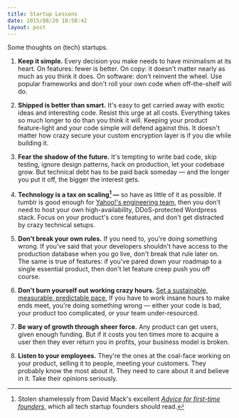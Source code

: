 ```yaml
---
title: Startup Lessons
date: 2015/08/20 18:50:42
layout: post
---
```


Some thoughts on (tech) startups.

1. **Keep it simple.** Every decision you make needs to have minimalism at its heart. On features: fewer is better. On copy: it doesn't matter nearly as much as you think it does. On software: don't reinvent the wheel. Use popular frameworks and don't roll your own code when off-the-shelf will do.

2. **Shipped is better than smart.** It's easy to get carried away with exotic ideas and interesting code. Resist this urge at all costs. Everything takes so much longer to do than you think it will. Keeping your product feature-light and your code simple will defend against this. It doesn't matter how crazy secure your custom encryption layer is if you die while building it.

3. **Fear the shadow of the future.** It's tempting to write bad code, skip testing, ignore design patterns, hack on production, let your codebase grow. But technical debt has to be paid back someday — and the longer you put it off, the bigger the interest gets.

4. **Technology is a tax on scaling[^DavidMack] —** so have as little of it as possible. If tumblr is good enough for [Yahoo!'s engineering team](http://yahooeng.tumblr.com/), then you don't need to host your own high-availability, DDoS-protected Wordpress stack. Focus on your product's core features, and don't get distracted by crazy technical setups.

5. **Don't break your own rules.** If you need to, you're doing something wrong. If you've said that your developers shouldn't have access to the production database when you go live, don't break that rule later on. The same is true of features: if you've pared down your roadmap to a single essential product, then don't let feature creep push you off course.

6. **Don't burn yourself out working crazy hours.** [Set a sustainable, measurable, predictable pace.](http://www.extremeprogramming.org/rules/overtime.html) If you have to work insane hours to make ends meet, you're doing something wrong — either your code is bad, your product too complicated, or your team under-resourced.

7. **Be wary of growth through sheer force.** Any product can get users, given enough funding. But if it costs you ten times more to acquire a user then they ever return you in profits, your business model is broken.

8. **Listen to your employees.** They're the ones at the coal-face working on your product, selling it to people, meeting your customers. They probably know the most about it. They need to care about it and believe in it. Take their opinions seriously.

[^DavidMack]: Stolen shamelessly from David Mack's excellent _[Advice for first-time founders](https://medium.com/@DavidMack/advice-for-first-time-founders-3834f02cd3b0)_, which all tech startup founders should read.
